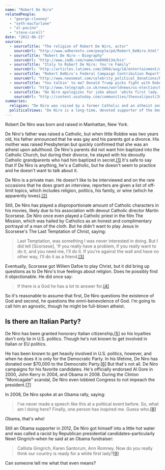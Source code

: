 ```yaml
---
name: "Robert De Niro"
relatedPeople:
  - "george-clooney"
  - "seth-macfarlane"
  - "al-pacino"
  - "steve-carell"
date: "2012-06-23"
sources:
  - sourceTitle: "The religion of Robert De Niro, actor"
    sourceUrl: "http://www.adherents.com/people/pd/Robert_DeNiro.html"
  - sourceTitle: "Robert De Niro – Biography"
    sourceUrl: "http://www.imdb.com/name/nm0000134/bio"
  - sourceTitle: "Italy to Robert De Niro: You're Family"
    sourceUrl: "http://articles.latimes.com/2004/aug/14/entertainment/et-deniro14"
  - sourceTitle: "Robert DeNiro's Federal Campaign Contribution Report"
    sourceUrl: "http://www.newsmeat.com/celebrity_political_donations/Robert_Deniro.php"
  - sourceTitle: "You talkin' to me? Donald Trump picks fight with Robert De Niro"
    sourceUrl: "http://www.telegraph.co.uk/news/worldnews/us-election/8474850/You-talkin-to-me-Donald-Trump-picks-fight-with-Robert-De-Niro.html#"
  - sourceTitle: "De Niro apologizes for joke about 'white first lady.'"
    sourceUrl: "http://content.usatoday.com/communities/theoval/post/2012/03/de-niro-apologizes-for-joke-about-white-first-lady/1#.T-R9Pb_Nob0"
summaries:
  religion: "De Niro was raised by a former Catholic and an atheist and his grandparents had him secretly baptized into the Catholic Church. He now seems to be agnostic at least, perhaps even atheist."
  politicalViews: "De Niro is a long-time, devoted supporter of the Democratic Party."
---
```


Robert De Niro was born and raised in Manhattan, New York.

De Niro's father was raised a Catholic, but when little Robbie was two years old, his father announced that he was gay and his parents got a divorce. His mother was raised Presbyterian but quickly confirmed that she was an atheist upon adulthood. De Niro's parents did not want him baptized into the Catholic Church, but during their divorce, he stayed with his devoutly Catholic grandparents who had him baptized in secret.<a class="source-citation" href="#http%3A%2F%2Fwww.adherents.com%2Fpeople%2Fpd%2FRobert_DeNiro.html" title="The religion of Robert De Niro, actor">[1]</a> It's safe to say that if De Niro is anything, he's a Catholic, but he doesn't seem to practice and he doesn't want to talk about it.

De Niro is a private man. He doesn't like to be interviewed and on the rare occasions that he does grant an interview, reporters are given a list of off-limit topics, which includes religion, politics, his family, or wine (which he apparently loves).<a class="source-citation" href="#http%3A%2F%2Fwww.imdb.com%2Fname%2Fnm0000134%2Fbio" title="Robert De Niro – Biography">[2]</a>

Still, De Niro has played a disproportionate amount of Catholic characters in his movies, likely due to his association with devout Catholic director Martin Scorsese. De Niro once even played a Catholic priest in the film The Mission, which was hailed by Catholics as an honest and complimentary portrayal of a man of the cloth. But he didn't want to play Jesus in Scorsese's The Last Temptation of Christ, saying:

>Last Temptation, was something I was never interested in doing. But I did tell [Scorsese], 'If you really have a problem, if you really want to do it, and you need me, I'll do it. If you're against the wall and have no other way, I'll do it as a friend.<a class="source-citation" href="#http%3A%2F%2Fwww.adherents.com%2Fpeople%2Fpd%2FRobert_DeNiro.html" title="The religion of Robert De Niro, actor">[3]</a>

Eventually, Scorsese got Willem Dafoe to play Christ, but it did bring up questions as to De Niro's true feelings about religion. Does he possibly find it objectionable. He did once say:

>If there is a God he has a lot to answer for.<a class="source-citation" href="#http%3A%2F%2Fwww.imdb.com%2Fname%2Fnm0000134%2Fbio" title="Robert De Niro – Biography">[4]</a>

So it's reasonable to assume that first, De Niro questions the existence of God and second, he questions the omni-benevolence of God. I'm going to call him an agnostic, though he might be full-blown atheist.


## Is there an Italian Party?

De Niro has been granted honorary Italian citizenship,<a class="source-citation" href="#http%3A%2F%2Farticles.latimes.com%2F2004%2Faug%2F14%2Fentertainment%2Fet-deniro14" title="Italy to Robert De Niro: You&apos;re Family">[5]</a> so his loyalties don't only lie in U.S. politics. Though he's not known to get involved in Italian or EU politics.

He has been known to get heavily involved in U.S. politics, however, and when he does it is only for the Democratic Party. In his lifetime, De Niro has donated over $70,000 to the Democratic Party.<a class="source-citation" href="#http%3A%2F%2Fwww.newsmeat.com%2Fcelebrity_political_donations%2FRobert_Deniro.php" title="Robert DeNiro&apos;s Federal Campaign Contribution Report">[6]</a> But that's not all. De Niro campaigns for his favorite candidates. He's officially endorsed Al Gore in 2000, John Kerry in 2004, and Obama in 2008. During the Clinton "Monicagate" scandal, De Niro even lobbied Congress to not impeach the president.<a class="source-citation" href="#http%3A%2F%2Fwww.imdb.com%2Fname%2Fnm0000134%2Fbio" title="Robert De Niro – Biography">[7]</a>

In 2008, De Niro spoke at an Obama rally, saying:

>I've never made a speech like this at a political event before. So, what am I doing here? Finally, one person has inspired me. Guess who.<a class="source-citation" href="#http%3A%2F%2Fwww.telegraph.co.uk%2Fnews%2Fworldnews%2Fus-election%2F8474850%2FYou-talkin-to-me-Donald-Trump-picks-fight-with-Robert-De-Niro.html%23" title="You talkin&apos; to me? Donald Trump picks fight with Robert De Niro">[8]</a>

Obama, that's who!

Still an Obama supporter in 2012, De Niro got himself into a little hot water and was called a racist by Republican presidential candidates–particularly Newt Gingrich–when he said at an Obama fundraiser:

>Callista Gingrich, Karen Santorum, Ann Romney. Now do you really think our country is ready for a white first lady?<a class="source-citation" href="#http%3A%2F%2Fcontent.usatoday.com%2Fcommunities%2Ftheoval%2Fpost%2F2012%2F03%2Fde-niro-apologizes-for-joke-about-white-first-lady%2F1%23.T-R9Pb_Nob0" title="De Niro apologizes for joke about &apos;white first lady.&apos;">[9]</a>

Can someone tell me what that even means?